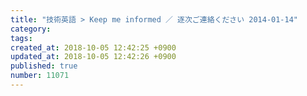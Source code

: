 ```yaml
---
title: "技術英語 > Keep me informed ／ 逐次ご連絡ください 2014-01-14"
category: 
tags: 
created_at: 2018-10-05 12:42:25 +0900
updated_at: 2018-10-05 12:42:26 +0900
published: true
number: 11071
---
```



